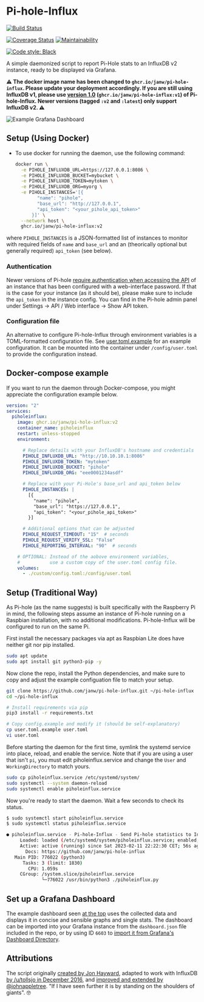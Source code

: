 # Pi-hole-Influx

[![Build Status](https://github.com/janw/pi-hole-influx/actions/workflows/docker-build.yaml/badge.svg?branch=fix-readme-badges)](https://github.com/janw/pi-hole-influx/pkgs/container/pi-hole-influx)

[![Coverage Status](https://codecov.io/gh/janw/pi-hole-influx/branch/master/graph/badge.svg?token=EZTLSEAZD9)](https://codecov.io/gh/janw/pi-hole-influx)
[![Maintainability](https://api.codeclimate.com/v1/badges/cfe71020e6505ca65cfc/maintainability)](https://codeclimate.com/github/janw/pi-hole-influx/maintainability)

[![Code style: Black](https://img.shields.io/badge/code%20style-black-000000.svg)](https://github.com/ambv/black)

A simple daemonized script to report Pi-Hole stats to an InfluxDB v2 instance, ready to be displayed via Grafana.

**⚠️ The docker image name has been changed to `ghcr.io/janw/pi-hole-influx`. Please update your deployment accordingly. If you are still using InfluxDB v1, please use [version 1.0](https://github.com/janw/pi-hole-influx/releases/tag/v1.0.0) (`ghcr.io/janw/pi-hole-influx:v1`) of Pi-hole-Influx. Newer versions (tagged `:v2` and `:latest`) only support InfluxDB v2. ⚠️**

![Example Grafana Dashboard](.readme-assets/dashboard.png)

## Setup (Using Docker)

* To use docker for running the daemon, use the following command:

  ```bash
  docker run \
    -e PIHOLE_INFLUXDB_URL=https://127.0.0.1:8086 \
    -e PIHOLE_INFLUXDB_BUCKET=mybucket \
    -e PIHOLE_INFLUXDB_TOKEN=mytoken \
    -e PIHOLE_INFLUXDB_ORG=myorg \
    -e PIHOLE_INSTANCES='[{
          "name": "pihole",
          "base_url": "http://127.0.0.1",
          "api_token": "<your_pihole_api_token>"
        }]' \
    --network host \
    ghcr.io/janw/pi-hole-influx:v2
  ```

where `PIHOLE_INSTANCES` is a JSON-formatted list of instances to monitor with required fields of `name` and `base_url` and an (theorically optional but generally required) `api_token` (see below).

### Authentication

Newer versions of Pi-hole [require authentication when accessing the API](https://pi-hole.net/blog/2022/11/17/upcoming-changes-authentication-for-more-api-endpoints-required/#page-content) of an instance that has been configured with a web-interface password. If that is the case for your instance (as it should be), please make sure to include the `api_token` in the instance config. You can find in the Pi-hole admin panel under Settings -> API / Web interface -> Show API token.

### Configuration file

An alternative to configure Pi-hole-Influx through environment variables is a TOML-formatted configuration file. See [user.toml.example](user.toml.example) for an example configuration. It can be mounted into the container under `/config/user.toml` to provide the configuration instead.

## Docker-compose example

If you want to run the daemon through Docker-compose, you might appreciate the configuration example below.

```yaml
version: "2"
services:
  piholeinflux:
    image: ghcr.io/janw/pi-hole-influx:v2
    container_name: piholeinflux
    restart: unless-stopped
    environment:

      # Replace details with your InfluxDB's hostname and credentials
      PIHOLE_INFLUXDB_URL: "http://10.10.10.1:8086"
      PIHOLE_INFLUXDB_TOKEN: "mytoken"
      PIHOLE_INFLUXDB_BUCKET: "pihole"
      PIHOLE_INFLUXDB_ORG: "eee0001234asdf"

      # Replace with your Pi-Hole's base_url and api_token below
      PIHOLE_INSTANCES: |
        [{
          "name": "pihole",
          "base_url": "https://127.0.0.1",
          "api_token": "<your_pihole_api_token>"
        }]

      # Additional options that can be adjusted
      PIHOLE_REQUEST_TIMEOUT: "15"  # seconds
      PIHOLE_REQUEST_VERIFY_SSL: "False"
      PIHOLE_REPORTING_INTERVAL: "90"  # seconds

    # OPTIONAL: Instead of the aobove environment variables,
    #           use a custom copy of the user.toml config file.
    volumes:
      - ./custom/config.toml:/config/user.toml
```

## Setup (Traditional Way)

As Pi-hole (as the name suggests) is built specifically with the Raspberry Pi in mind, the following steps assume an instance of Pi-hole running on a Raspbian installation, with no additional modifications. Pi-hole-Influx will be configured to run on the same Pi.

First install the necessary packages via apt as Raspbian Lite does have neither git nor pip installed.

```bash
sudo apt update
sudo apt install git python3-pip -y
```

Now clone the repo, install the Python dependencies, and make sure to copy and adjust the example configuation file to match your setup.

```bash
git clone https://github.com/janw/pi-hole-influx.git ~/pi-hole-influx
cd ~/pi-hole-influx

# Install requirements via pip
pip3 install -r requirements.txt

# Copy config.example and modify it (should be self-explanatory)
cp user.toml.example user.toml
vi user.toml
```

Before starting the daemon for the first time, symlink the systemd service into place, reload, and enable the service. Note that if you are using a user that isn't `pi`, you must edit piholeinflux.service and change the `User` and `WorkingDirectory` to match yours.

```bash
sudo cp piholeinflux.service /etc/systemd/system/
sudo systemctl --system daemon-reload
sudo systemctl enable piholeinflux.service
```

Now you're ready to start the daemon. Wait a few seconds to check its status.

```bash
$ sudo systemctl start piholeinflux.service
$ sudo systemctl status piholeinflux.service

● piholeinflux.service - Pi-hole-Influx - Send Pi-hole statistics to InfluxDB for visualization
     Loaded: loaded (/etc/systemd/system/piholeinflux.service; enabled; vendor preset: enabled)
     Active: active (running) since Sat 2023-02-11 22:22:30 CET; 56s ago
       Docs: https://github.com/janw/pi-hole-influx
   Main PID: 776022 (python3)
      Tasks: 3 (limit: 1830)
        CPU: 1.059s
     CGroup: /system.slice/piholeinflux.service
             └─776022 /usr/bin/python3 ./piholeinflux.py
```

## Set up a Grafana Dashboard

The example dashboard seen [at the top](#pi-hole-influx) uses the collected data and displays it in concise and sensible graphs and single stats. The dashboard can be imported into your Grafana instance from the `dashboard.json` file included in the repo, or by using ID `6603` to [import it from Grafana's Dashboard Directory](https://grafana.com/dashboards/6603).

## Attributions

The script originally [created by Jon Hayward](https://fattylewis.com/Graphing-pi-hole-stats/), adapted to work with InfluxDB [by /u/tollsjo in December 2016](https://github.com/sco01/piholestatus), and [improved and extended by @johnappletree](https://github.com/johnappletree/piholestatus). "If I have seen further it is by standing on the shoulders of giants". 🤓
